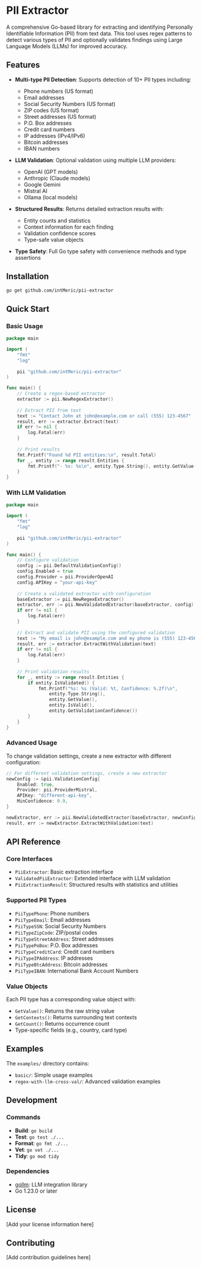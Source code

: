 # PII Extractor

A comprehensive Go-based library for extracting and identifying Personally Identifiable Information (PII) from text data. This tool uses regex patterns to detect various types of PII and optionally validates findings using Large Language Models (LLMs) for improved accuracy.

## Features

- **Multi-type PII Detection**: Supports detection of 10+ PII types including:
  - Phone numbers (US format)
  - Email addresses
  - Social Security Numbers (US format)
  - ZIP codes (US format)
  - Street addresses (US format)
  - P.O. Box addresses
  - Credit card numbers
  - IP addresses (IPv4/IPv6)
  - Bitcoin addresses
  - IBAN numbers

- **LLM Validation**: Optional validation using multiple LLM providers:
  - OpenAI (GPT models)
  - Anthropic (Claude models)
  - Google Gemini
  - Mistral AI
  - Ollama (local models)

- **Structured Results**: Returns detailed extraction results with:
  - Entity counts and statistics
  - Context information for each finding
  - Validation confidence scores
  - Type-safe value objects

- **Type Safety**: Full Go type safety with convenience methods and type assertions

## Installation

```bash
go get github.com/intMeric/pii-extractor
```

## Quick Start

### Basic Usage

```go
package main

import (
    "fmt"
    "log"
    
    pii "github.com/intMeric/pii-extractor"
)

func main() {
    // Create a regex-based extractor
    extractor := pii.NewRegexExtractor()
    
    // Extract PII from text
    text := "Contact John at john@example.com or call (555) 123-4567"
    result, err := extractor.Extract(text)
    if err != nil {
        log.Fatal(err)
    }
    
    // Print results
    fmt.Printf("Found %d PII entities:\n", result.Total)
    for _, entity := range result.Entities {
        fmt.Printf("- %s: %s\n", entity.Type.String(), entity.GetValue())
    }
}
```

### With LLM Validation

```go
package main

import (
    "fmt"
    "log"
    
    pii "github.com/intMeric/pii-extractor"
)

func main() {
    // Configure validation
    config := pii.DefaultValidationConfig()
    config.Enabled = true
    config.Provider = pii.ProviderOpenAI
    config.APIKey = "your-api-key"
    
    // Create a validated extractor with configuration
    baseExtractor := pii.NewRegexExtractor()
    extractor, err := pii.NewValidatedExtractor(baseExtractor, config)
    if err != nil {
        log.Fatal(err)
    }
    
    // Extract and validate PII using the configured validation
    text := "My email is john@example.com and my phone is (555) 123-4567"
    result, err := extractor.ExtractWithValidation(text)
    if err != nil {
        log.Fatal(err)
    }
    
    // Print validation results
    for _, entity := range result.Entities {
        if entity.IsValidated() {
            fmt.Printf("%s: %s (Valid: %t, Confidence: %.2f)\n", 
                entity.Type.String(), 
                entity.GetValue(), 
                entity.IsValid(), 
                entity.GetValidationConfidence())
        }
    }
}
```

### Advanced Usage

To change validation settings, create a new extractor with different configuration:

```go
// For different validation settings, create a new extractor
newConfig := &pii.ValidationConfig{
    Enabled: true,
    Provider: pii.ProviderMistral,
    APIKey: "different-api-key",
    MinConfidence: 0.9,
}

newExtractor, err := pii.NewValidatedExtractor(baseExtractor, newConfig)
result, err := newExtractor.ExtractWithValidation(text)
```

## API Reference

### Core Interfaces

- `PiiExtractor`: Basic extraction interface
- `ValidatedPiiExtractor`: Extended interface with LLM validation
- `PiiExtractionResult`: Structured results with statistics and utilities

### Supported PII Types

- `PiiTypePhone`: Phone numbers
- `PiiTypeEmail`: Email addresses  
- `PiiTypeSSN`: Social Security Numbers
- `PiiTypeZipCode`: ZIP/postal codes
- `PiiTypeStreetAddress`: Street addresses
- `PiiTypePoBox`: P.O. Box addresses
- `PiiTypeCreditCard`: Credit card numbers
- `PiiTypeIPAddress`: IP addresses
- `PiiTypeBtcAddress`: Bitcoin addresses
- `PiiTypeIBAN`: International Bank Account Numbers

### Value Objects

Each PII type has a corresponding value object with:
- `GetValue()`: Returns the raw string value
- `GetContexts()`: Returns surrounding text contexts
- `GetCount()`: Returns occurrence count
- Type-specific fields (e.g., country, card type)

## Examples

The `examples/` directory contains:
- `basic/`: Simple usage examples
- `regex-with-llm-cross-val/`: Advanced validation examples

## Development

### Commands

- **Build**: `go build`
- **Test**: `go test ./...`
- **Format**: `go fmt ./...`
- **Vet**: `go vet ./...`
- **Tidy**: `go mod tidy`

### Dependencies

- [gollm](https://github.com/teilomillet/gollm): LLM integration library
- Go 1.23.0 or later

## License

[Add your license information here]

## Contributing

[Add contribution guidelines here]